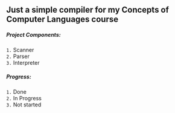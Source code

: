 ## Just a simple compiler for my Concepts of Computer Languages course

##### Project Components:
`1.` Scanner  
`2.` Parser  
`3.` Interpreter  

##### Progress:
`1.` Done  
`2.` In Progress  
`3.` Not started  